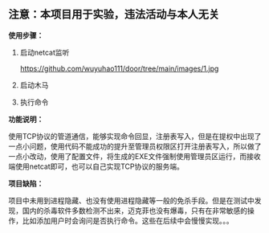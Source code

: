 ## 注意：本项目用于实验，违法活动与本人无关

**使用步骤：**

1. 启动netcat监听

   https://github.com/wuyuhao111/door/tree/main/images/1.jpg

2. 启动木马

3. 执行命令

**功能说明：**

  使用TCP协议的管道通信，能够实现命令回显，注册表写入，但是在提权中出现了一点小问题，使用代码不能成功的提升至管理员权限区打开注册表写入，所以做了一点小改动，使用了配置文件，将生成的EXE文件强制使用管理员区运行，而接收端使用netcat即可，也可以自己实现TCP协议的服务端。

**项目缺陷：**

  项目中未用到进程隐藏、也没有使用进程隐藏等一般的免杀手段。但是在测试中发现，国内的杀毒软件多数检测不出来，迈克菲也没有爆毒，只有在非常敏感的操作，比如添加用户时会询问是否执行命令。这些在后续中会慢慢实现。。。